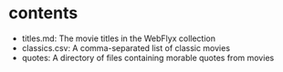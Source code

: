 # contents

- titles.md: The movie titles in the WebFlyx collection
- classics.csv: A comma-separated list of classic movies
- quotes: A directory of files containing morable quotes from movies

